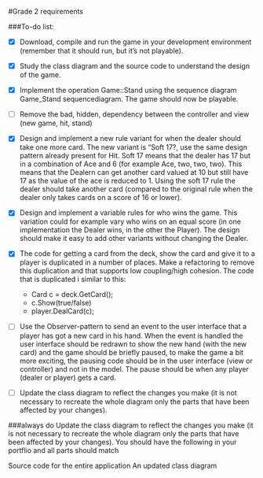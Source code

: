 #Grade 2 requirements

###To-do list:
- [x] Download, compile and run the game in your development environment (remember that it should run, but it’s not playable).
- [x] Study the class diagram and the source code to understand the design of the game.
- [x] Implement the operation Game::Stand using the sequence diagram Game_Stand sequencediagram. The game should now be playable.
- [ ] Remove the bad, hidden, dependency between the controller and view (new game, hit, stand)
- [x] Design and implement a new rule variant for when the dealer should take one more card. The new variant is “Soft 17?, use the same design pattern already present for Hit. Soft 17 means that the dealer has 17 but in a combination of Ace and 6 (for example Ace, two, two, two). This means that the Dealern can get another card valued at 10 but still have 17 as the value of the ace is reduced to 1. Using the soft 17 rule the dealer should take another card (compared to the original rule when the dealer only takes cards on a score of 16 or lower).
- [x] Design and implement a variable rules for who wins the game. This variation could for example vary who wins on an equal score (in one implementation the Dealer wins, in the other the Player). The design should make it easy to add other variants without changing the Dealer.
- [x] The code for getting a card from the deck, show the card and give it to a player is duplicated in a number of places. Make a refactoring to remove this duplication and that supports low coupling/high cohesion. The code that is duplicated i similar to this:
	- Card c = deck.GetCard();
	- c.Show(true/false)
	- player.DealCard(c);
- [ ] Use the Observer-pattern to send an event to the user interface that a player has got a new card in his hand. When the event is handled the user interface should be redrawn to show the new hand (with the new card) and the game should be briefly paused, to make the game a bit more exciting, the pausing code should be in the user interface (view or controller) and not in the model. The pause should be when any player (dealer or player) gets a card.

- [ ] Update the class diagram to reflect the changes you make (it is not necessary to recreate the whole diagram only the parts that have been affected by your changes).

###always do
Update the class diagram to reflect the changes you make (it is not necessary to recreate the whole diagram only the parts that have been affected by your changes).
You should have the following in your portflio and all parts should match

Source code for the entire application
An updated class diagram
